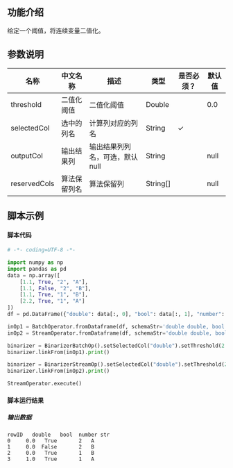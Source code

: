 ## 功能介绍
给定一个阈值，将连续变量二值化。

## 参数说明

| 名称 | 中文名称 | 描述 | 类型 | 是否必须？ | 默认值 |
| --- | --- | --- | --- | --- | --- |
| threshold | 二值化阈值 | 二值化阈值 | Double |  | 0.0 |
| selectedCol | 选中的列名 | 计算列对应的列名 | String | ✓ |  |
| outputCol | 输出结果列 | 输出结果列列名，可选，默认null | String |  | null |
| reservedCols | 算法保留列名 | 算法保留列 | String[] |  | null |


## 脚本示例
#### 脚本代码
```python
# -*- coding=UTF-8 -*-

import numpy as np
import pandas as pd
data = np.array([
    [1.1, True, "2", "A"],
    [1.1, False, "2", "B"],
    [1.1, True, "1", "B"],
    [2.2, True, "1", "A"]
])
df = pd.DataFrame({"double": data[:, 0], "bool": data[:, 1], "number": data[:, 2], "str": data[:, 3]})

inOp1 = BatchOperator.fromDataframe(df, schemaStr='double double, bool boolean, number int, str string')
inOp2 = StreamOperator.fromDataframe(df, schemaStr='double double, bool boolean, number int, str string')

binarizer = BinarizerBatchOp().setSelectedCol("double").setThreshold(2.0)
binarizer.linkFrom(inOp1).print()

binarizer = BinarizerStreamOp().setSelectedCol("double").setThreshold(2.0)
binarizer.linkFrom(inOp2).print()

StreamOperator.execute()
```
#### 脚本运行结果

##### 输出数据
```
rowID   double   bool  number str
0     0.0   True       2   A
1     0.0  False       2   B
2     0.0   True       1   B
3     1.0   True       1   A
```
